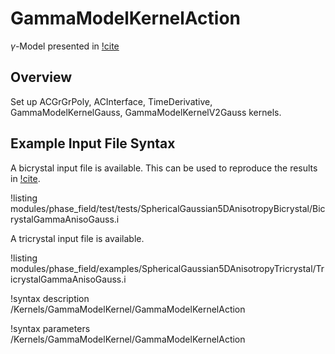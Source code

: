 # GammaModelKernelAction

$\gamma$-Model presented in [!cite](YEO2024127508)

## Overview

Set up ACGrGrPoly, ACInterface, TimeDerivative, GammaModelKernelGauss, GammaModelKernelV2Gauss kernels.

## Example Input File Syntax

A bicrystal input file is available. This can be used to reproduce the results in [!cite](YEO2024127508).

!listing modules/phase_field/test/tests/SphericalGaussian5DAnisotropyBicrystal/BicrystalGammaAnisoGauss.i

A tricrystal input file is available.

!listing modules/phase_field/examples/SphericalGaussian5DAnisotropyTricrystal/TricrystalGammaAnisoGauss.i


!syntax description /Kernels/GammaModelKernel/GammaModelKernelAction

!syntax parameters /Kernels/GammaModelKernel/GammaModelKernelAction
